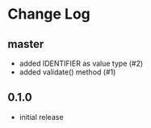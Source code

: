 # Change Log

## master
- added IDENTIFIER as value type (#2)
- added validate() method (#1)

## 0.1.0
- initial release